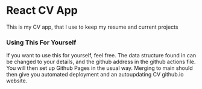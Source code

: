 # React CV App

This is my CV app, that I use to keep my resume and current projects

### Using This For Yourself ###
If you want to use this for yourself, feel free.
The data structure found in <This File> can be changed to your details, and the github address in the github actions file.
You will then set up Github Pages in the usual way. Merging to main should then give you automated deployment and an autoupdating CV github.io website.
